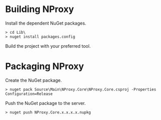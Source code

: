 # Building NProxy

Install the dependent NuGet packages.

```
> cd Lib\
> nuget install packages.config
```

Build the project with your preferred tool.

# Packaging NProxy

Create the NuGet package.

```
> nuget pack Source\Main\NProxy.Core\NProxy.Core.csproj -Properties Configuration=Release
```

Push the NuGet package to the server.

```
> nuget push NProxy.Core.x.x.x.x.nupkg
```
